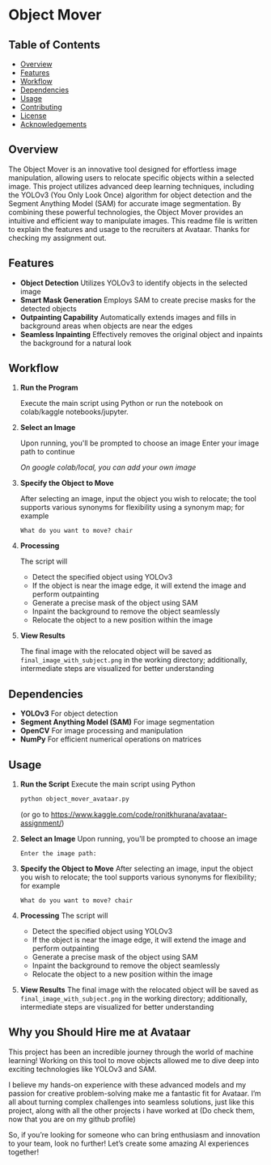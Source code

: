 # Object Mover

## Table of Contents

- [Overview](##Overview)
- [Features](##Features)
- [Workflow](##Workflow)
- [Dependencies](##Dependencies)
- [Usage](##Usage)
- [Contributing](##Contributing)
- [License](##License)
- [Acknowledgements](##Aknowledgements)

## Overview

The Object Mover is an innovative tool designed for effortless image manipulation, allowing users to relocate specific objects within a selected image. This project utilizes advanced deep learning techniques, including the YOLOv3 (You Only Look Once) algorithm for object detection and the Segment Anything Model (SAM) for accurate image segmentation. By combining these powerful technologies, the Object Mover provides an intuitive and efficient way to manipulate images.
This readme file is written to explain the features and usage to the recruiters at Avataar. Thanks for checking my assignment out.

## Features

- **Object Detection** Utilizes YOLOv3 to identify objects in the selected image
- **Smart Mask Generation** Employs SAM to create precise masks for the detected objects
- **Outpainting Capability** Automatically extends images and fills in background areas when objects are near the edges
- **Seamless Inpainting** Effectively removes the original object and inpaints the background for a natural look

## Workflow

1. **Run the Program**

   Execute the main script using Python or run the notebook on colab/kaggle notebooks/jupyter.
   
3. **Select an Image**
  
   Upon running, you'll be prompted to choose an image
   Enter your image path to continue

   <em>On google colab/local, you can add your own image </em>
   
4. **Specify the Object to Move**

   After selecting an image, input the object you wish to relocate; the tool supports various synonyms for flexibility using a synonym map; for example

   ```
   What do you want to move? chair
   ```
   
6. **Processing**

   The script will

   - Detect the specified object using YOLOv3
   - If the object is near the image edge, it will extend the image and perform outpainting
   - Generate a precise mask of the object using SAM
   - Inpaint the background to remove the object seamlessly
   - Relocate the object to a new position within the image

8. **View Results**

    The final image with the relocated object will be saved as `final_image_with_subject.png` in the working directory; additionally, intermediate steps are visualized for better understanding

## Dependencies

- **YOLOv3** For object detection
- **Segment Anything Model (SAM)** For image segmentation
- **OpenCV** For image processing and manipulation
- **NumPy** For efficient numerical operations on matrices

## Usage

1. **Run the Script**
   Execute the main script using Python

   ```bash
   python object_mover_avataar.py
   ```

   (or go to https://www.kaggle.com/code/ronitkhurana/avataar-assignment/)

2. **Select an Image**
   Upon running, you'll be prompted to choose an image

   ```
   Enter the image path: 
   ```

3. **Specify the Object to Move**
   After selecting an image, input the object you wish to relocate; the tool supports various synonyms for flexibility; for example

   ```
   What do you want to move? chair
   ```

4. **Processing**
   The script will

   - Detect the specified object using YOLOv3
   - If the object is near the image edge, it will extend the image and perform outpainting
   - Generate a precise mask of the object using SAM
   - Inpaint the background to remove the object seamlessly
   - Relocate the object to a new position within the image

5. **View Results**
   The final image with the relocated object will be saved as `final_image_with_subject.png` in the working directory; additionally, intermediate steps are visualized for better understanding


## Why you Should Hire me at Avataar

This project has been an incredible journey through the world of machine learning! Working on this tool to move objects allowed me to dive deep into exciting technologies like YOLOv3 and SAM.

I believe my hands-on experience with these advanced models and my passion for creative problem-solving make me a fantastic fit for Avataar. I’m all about turning complex challenges into seamless solutions, just like this project, along with all the other projects i have worked at (Do check them, now that you are on my github profile)

So, if you’re looking for someone who can bring enthusiasm and innovation to your team, look no further! Let’s create some amazing AI experiences together!

   
